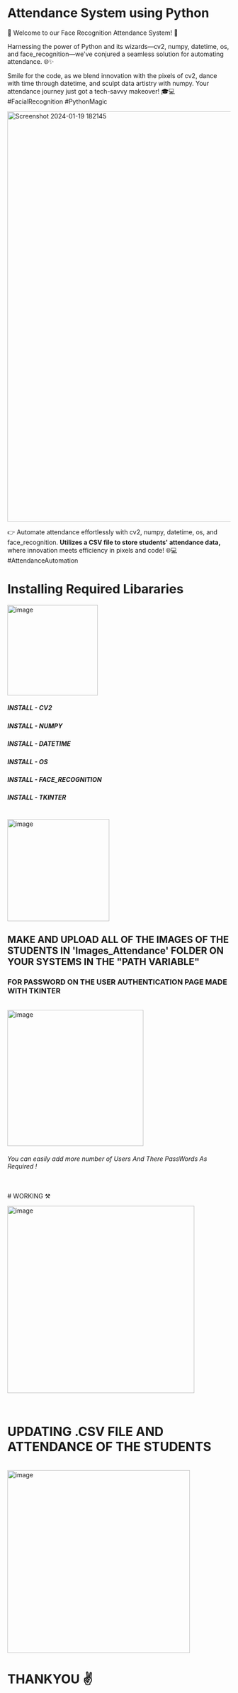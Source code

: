# Attendance System using Python
📸 Welcome to our Face Recognition Attendance System! 🚀

Harnessing the power of Python and its wizards—cv2, numpy, datetime, os, and face_recognition—we've conjured a seamless solution for automating attendance. 🌐✨

Smile for the code, as we blend innovation with the pixels of cv2, dance with time through datetime, and sculpt data artistry with numpy. Your attendance journey just got a tech-savvy makeover! 🎓💻 #FacialRecognition #PythonMagic

<img width="925" alt="Screenshot 2024-01-19 182145" src="https://github.com/HimanshuYadav2004/Face_Recognition_Attendance_System/assets/157117228/a1452f74-c99d-44f4-8a97-14e9f2ce1ca4 border: 2px solid  gray; border-radius:15px">

 👉 Automate attendance effortlessly with cv2, numpy, datetime, os, and face_recognition. **Utilizes a CSV file to store students' attendance data,** where innovation meets efficiency in pixels and code! 🌐💻 #AttendanceAutomation

# Installing Required Libararies 
<img width="204" alt="image" src="https://github.com/HimanshuYadav2004/Face_Recognition_Attendance_System/assets/157117228/9cde9c77-11e8-4c97-ba04-911385c8f13f  3px solid  gray; border-radius:55p">
<BR>
<H5>INSTALL - CV2</H5> 
<H5>INSTALL - NUMPY</H5>
<H5>INSTALL - DATETIME</H5>
<H5>INSTALL - OS </H5>
<H5>INSTALL - FACE_RECOGNITION</H5>
<H5>INSTALL - TKINTER</H5>

<BR>
<img width="230" alt="image" src="https://github.com/HimanshuYadav2004/Face_Recognition_Attendance_System/assets/157117228/6c6ad689-3428-465b-aa6f-2e2080ece1eb  border: 3px solid  gray; border-radius:55p">
<BR>
<H2> MAKE AND UPLOAD ALL OF THE IMAGES OF THE STUDENTS IN 'Images_Attendance' FOLDER ON YOUR SYSTEMS IN THE "PATH VARIABLE" </H2>

<h3> FOR PASSWORD ON THE USER AUTHENTICATION PAGE MADE WITH TKINTER</h3> 
<br>
<img width="307" alt="image" src="https://github.com/HimanshuYadav2004/Face_Recognition_Attendance_System/assets/157117228/61662cbf-8919-4136-8a08-fc6bc7629a5f  border: 3px solid  gray; border-radius:55p">
<br>
<H6> You can easily add more number of Users And There PassWords As Required ! </H6>
<BR>
# WORKING ⚒ 
<BR>

<img width="422" alt="image" 
src="https://github.com/HimanshuYadav2004/Face_Recognition_Attendance_System/assets/157117228/e9c46731-3c4b-42c7-85d2-a8035bb8078f  border: 3px solid  gray; border-radius:55p">


<BR>


# UPDATING .CSV FILE AND ATTENDANCE OF THE STUDENTS 

<BR>


<img width="412" alt="image" src="https://github.com/HimanshuYadav2004/Face_Recognition_Attendance_System/assets/157117228/7a7dc1c8-07ed-4438-bab1-7051681b2651  border: 3px solid  gray; border-radius:55p">

<BR>

<H1> THANKYOU ✌️</H1>



